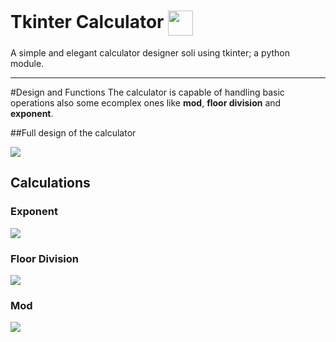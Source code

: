  # Tkinter Calculator <img align="center" src="https://i.imgur.com/JDzrSoW.png" height="40" width="40" />
A simple and elegant calculator designer soli using tkinter; a python module.

---
#Design and Functions
The calculator is capable of handling basic operations also some ecomplex ones like **mod**, **floor division** and **exponent**.

##Full design of the calculator

<img src="https://i.imgur.com/8te7ink.png" />


## Calculations

### Exponent
<img src="https://i.imgur.com/OlfLyUF.gif" />

### Floor Division
<img src="https://i.imgur.com/Rle6VfK.gif" />

### Mod
<img src="https://i.imgur.com/NyoGXSX.gif" />
